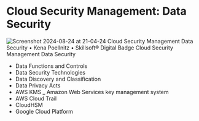 # Cloud Security Management: Data Security

![Screenshot 2024-08-24 at 21-04-24 Cloud Security Management Data Security • Kena Poellnitz • Skillsoft® Digital Badge Cloud Security Management Data Security](https://github.com/user-attachments/assets/652e6da3-cdb6-4ea7-b051-0521ddcd9828)
* Data Functions and Controls
* Data Security Technologies
* Data Discovery and Classification
* Data Privacy Acts
* AWS KMS _ Amazon Web Services key management system
* AWS Cloud Trail
* CloudHSM
* Google Cloud Platform
